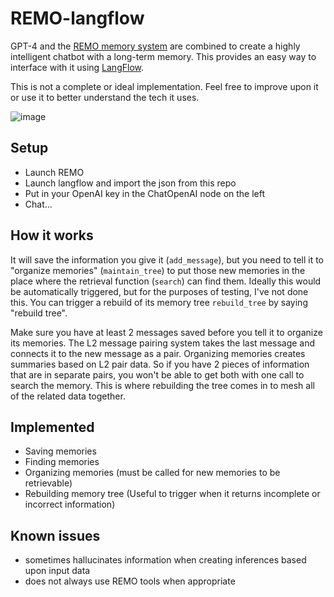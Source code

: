# REMO-langflow
GPT-4 and the [REMO memory system](https://github.com/daveshap/REMO_Framework) are combined to create a highly intelligent chatbot with a long-term memory. This provides an easy way to interface with it using [LangFlow](https://github.com/logspace-ai/langflow).

This is not a complete or ideal implementation. Feel free to improve upon it or use it to better understand the tech it uses.

![image](https://user-images.githubusercontent.com/123516285/232272096-23763e8a-9f44-446a-80c9-ea4a696bb0b5.png)

## Setup
- Launch REMO
- Launch langflow and import the json from this repo
- Put in your OpenAI key in the ChatOpenAI node on the left
- Chat...

## How it works
It will save the information you give it (`add_message`), but you need to tell it to "organize memories" (`maintain_tree`) to put those new memories in the place where the retrieval function (`search`) can find them. Ideally this would be automatically triggered, but for the purposes of testing, I've not done this.  You can trigger a rebuild of its memory tree `rebuild_tree` by saying "rebuild tree". 

Make sure you have at least 2 messages saved before you tell it to organize its memories. The L2 message pairing system takes the last message and connects it to the new message as a pair. Organizing memories creates summaries based on L2 pair data. So if you have 2 pieces of information that are in separate pairs, you won't be able to get both with one call to search the memory. This is where rebuilding the tree comes in to mesh all of the related data together.

## Implemented
- Saving memories
- Finding memories
- Organizing memories (must be called for new memories to be retrievable)
- Rebuilding memory tree (Useful to trigger when it returns incomplete or incorrect information)

## Known issues
- sometimes hallucinates information when creating inferences based upon input data
- does not always use REMO tools when appropriate
